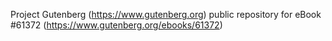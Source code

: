 Project Gutenberg (https://www.gutenberg.org) public repository for eBook #61372 (https://www.gutenberg.org/ebooks/61372)
